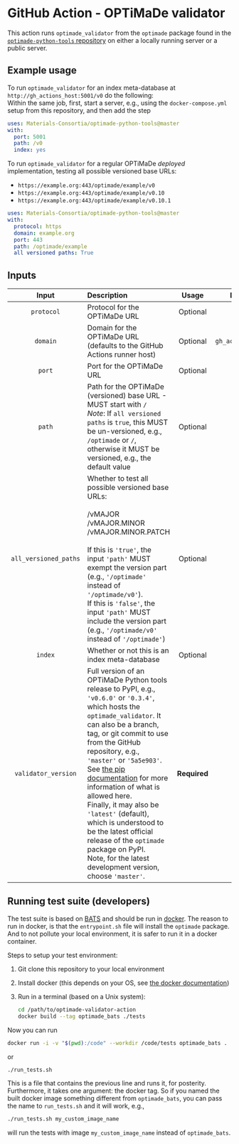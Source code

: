 # GitHub Action - OPTiMaDe validator

This action runs `optimade_validator` from the `optimade` package found in the [`optimade-python-tools` repository](https://github.com/Materials-Consortia/optimade-python-tools) on either a locally running server or a public server.

## Example usage

To run `optimade_validator` for an index meta-database at `http://gh_actions_host:5001/v0` do the following:  
Within the same job, first, start a server, e.g., using the `docker-compose.yml` setup from this repository, and then add the step

```yml
uses: Materials-Consortia/optimade-python-tools@master
with:
  port: 5001
  path: /v0
  index: yes
```

To run `optimade_validator` for a regular OPTiMaDe _deployed_ implementation, testing all possible versioned base URLs:

- `https://example.org:443/optimade/example/v0`
- `https://example.org:443/optimade/example/v0.10`
- `https://example.org:443/optimade/example/v0.10.1`

```yml
uses: Materials-Consortia/optimade-python-tools@master
with:
  protocol: https
  domain: example.org
  port: 443
  path: /optimade/example
  all versioned paths: True
```

## Inputs

| Input | Description | Usage | Default |
| :---: |    :---     | :---: |  :---:  |
| `protocol` | Protocol for the OPTiMaDe URL | Optional | `http`
| `domain` | Domain for the OPTiMaDe URL (defaults to the GitHub Actions runner host) | Optional | `gh_actions_host`
| `port` | Port for the OPTiMaDe URL | Optional | `5000`
| `path` | Path for the OPTiMaDe (versioned) base URL - MUST start with `/`<br>_Note_: If `all versioned paths` is `true`, this MUST be un-versioned, e.g., `/optimade` or `/`, otherwise it MUST be versioned, e.g., the default value | Optional | `/v0`
| `all_versioned_paths` | Whether to test all possible versioned base URLs:<br><br>/vMAJOR<br>/vMAJOR.MINOR<br>/vMAJOR.MINOR.PATCH<br><br>If this is `'true'`, the input `'path'` MUST exempt the version part (e.g., `'/optimade'` instead of `'/optimade/v0'`).<br>If this is `'false'`, the input `'path'` MUST include the version part (e.g., `'/optimade/v0'` instead of `'/optimade'`) | Optional | `false`
| `index` | Whether or not this is an index meta-database | Optional | `false`
| `validator_version` | Full version of an OPTiMaDe Python tools release to PyPI, e.g., `'v0.6.0'` or `'0.3.4'`, which hosts the `optimade_validator`. It can also be a branch, tag, or git commit to use from the GitHub repository, e.g., `'master'` or `'5a5e903'`.<br>See [the pip documentation](https://pip.pypa.io/en/latest/reference/pip_install/#git) for more information of what is allowed here.<br>Finally, it may also be `'latest'` (default), which is understood to be the latest official release of the `optimade` package on PyPI.<br>Note, for the latest development version, choose `'master'`. | **Required** | `latest`

## Running test suite (developers)

The test suite is based on [BATS](https://github.com/bats-core/bats-core) and should be run in [docker](https://github.com/bats-core/bats-core#running-bats-in-docker).
The reason to run in docker, is that the `entrypoint.sh` file will install the `optimade` package.
And to not pollute your local environment, it is safer to run it in a docker container.

Steps to setup your test environment:

1. Git clone this repository to your local environment
1. Install docker (this depends on your OS, see [the docker documentation](https://docs.docker.com/install/))
1. Run in a terminal (based on a Unix system):

   ```sh
   cd /path/to/optimade-validator-action
   docker build --tag optimade_bats ./tests
   ```

Now you can run

```sh
docker run -i -v "$(pwd):/code" --workdir /code/tests optimade_bats .
```

or

```sh
./run_tests.sh
```

This is a file that contains the previous line and runs it, for posterity.
Furthermore, it takes one argument: the docker tag.
So if you named the built docker image something different from `optimade_bats`, you can pass the name to `run_tests.sh` and it will work, e.g.,

```sh
./run_tests.sh my_custom_image_name
```

will run the tests with image `my_custom_image_name` instead of `optimade_bats`.
